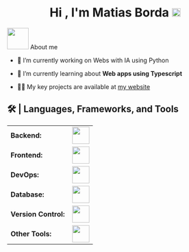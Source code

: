 <h1 align="center">Hi , I'm Matias Borda <img src="https://media1.giphy.com/media/v1.Y2lkPTc5MGI3NjExc214bXJncHp0cDE0OHRzZXBjYXo0dHVwd2Yxdjk0eGhuODlhbmNpNCZlcD12MV9pbnRlcm5hbF9naWZfYnlfaWQmY3Q9Zw/NTjxSbh6KnqSyRa1zk/giphy.webp" width = 20px ></h1>
<picture><img src = "https://github.com/7oSkaaa/7oSkaaa/blob/main/Images/about_me.gif?raw=true" width = 50px></picture> About me 

- 🔭 I’m currently working on Webs with IA using Python

- 🌱 I’m currently learning about **Web apps using Typescript**

- 👨‍💻 My key projects are available at [my website](https://portfolio-web-matias-borda.vercel.app/)

<h2>🛠️ | Languages, Frameworks, and Tools </h2>


<table>
    <tr>
        <td style="font-weight: bold; padding-right: 10px; vertical-align: center; border: none;">Backend:</td>
        <td><img height="40" src="https://skillicons.dev/icons?i=nodejs,express,python,django,flask"/></td>
    </tr>
    <tr>
        <td style="font-weight: bold; padding-right: 10px; vertical-align: center;">Frontend:</td>
        <td><img height="40" src="https://skillicons.dev/icons?i=bootstrap,html,css,js,tailwindcss"/></td>
    </tr>
    <tr>
        <td style="font-weight: bold; padding-right: 10px; vertical-align: center; border: none;">DevOps:</td>
        <td><img height="40" src="https://skillicons.dev/icons?i=docker,kubernetes,linux"/></td>
    </tr>
    <tr>
        <td style="font-weight: bold; padding-right: 10px; vertical-align: center; border: none;">Database:</td>
        <td><img height="40" src="https://skillicons.dev/icons?i=mysql,mongodb,sqlite,supabase"/></td>
    </tr>
    <tr>
        <td style="font-weight: bold; padding-right: 10px; vertical-align: center; border: none;">Version Control:</td>
        <td><img height="40" src="https://skillicons.dev/icons?i=github,git"/></td>
    </tr>
    <tr>
        <td style="font-weight: bold; padding-right: 10px; vertical-align: center; border: none;">Other Tools:</td>
        <td><img height="40" src="https://skillicons.dev/icons?i=vscode,androidstudio,postman"/></td>
    </tr>
</table>
<br>

